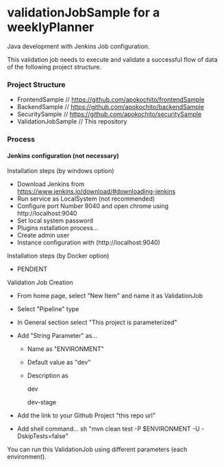 # validationJobSample for a weeklyPlanner

Java development with Jenkins Job configuration.

This validation job needs to execute and validate a successful flow of data of the following project structure.

### Project Structure

- FrontendSample // https://github.com/apokochito/frontendSample
- BackendSample // https://github.com/apokochito/backendSample
- SecuritySample // https://github.com/apokochito/securitySample
- ValidationJobSample // This repository

### Process

#### Jenkins configuration (not necessary)

Installation steps (by windows option)

- Download Jenkins from https://www.jenkins.io/download/#downloading-jenkins
- Run service as LocalSystem (not recommended)
- Configure port Number 9040 and open chrome using http://localhost:9040
- Set local system password
- Plugins nstallation process...
- Create admin user
- Instance configuration with (http://localhost:9040)

Installation steps (by Docker option)
- PENDIENT

Validation Job Creation

- From home page, select "New Item" and name it as ValidationJob
- Select "Pipeline" type
- In General section select "This project is parameterized"
- Add "String Parameter" as...

	- Name as "ENVIRONMENT"
	- Default value as "dev"
	- Description as
		
		dev
		
		dev-stage

- Add the link to your Github Project "this repo url"
- Add shell command... sh "mvn clean test -P $ENVIRONMENT -U -DskipTests=false"

You can run this ValidationJob using different parameters (each environment).
